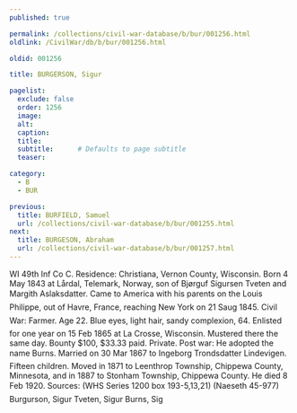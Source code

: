 ```yaml
---
published: true

permalink: /collections/civil-war-database/b/bur/001256.html
oldlink: /CivilWar/db/b/bur/001256.html

oldid: 001256

title: BURGERSON, Sigur

pagelist:
  exclude: false
  order: 1256
  image: 
  alt:
  caption:
  title:
  subtitle:      # Defaults to page subtitle
  teaser:

category: 
  - B 
  - BUR

previous:
  title: BURFIELD, Samuel
  url: /collections/civil-war-database/b/bur/001255.html  
next:
  title: BURGESON, Abraham
  url: /collections/civil-war-database/b/bur/001257.html   
---
```

WI 49th Inf Co C. Residence: Christiana, Vernon County, Wisconsin. Born 4 May 1843 at L&aring;rdal, Telemark, Norway, son of Bj&oslash;rguf Sigursen Tveten and Margith Aslaksdatter. Came to America with his parents on the &#147;Louis Philippe&#148;, out of Havre, France, reaching New York on 21 Saug 1845. Civil War: Farmer. Age 22. Blue eyes, light hair, sandy complexion, 6&#146;4&#148;. Enlisted for one year on 15 Feb 1865 at La Crosse, Wisconsin. Mustered there the same day. Bounty $100, $33.33 paid. Private. Post war: He adopted the name &#147;Burns&#148;. Married on 30 Mar 1867 to Ingeborg Trondsdatter Lindevigen. Fifteen children. Moved in 1871 to Leenthrop Township, Chippewa County, Minnesota, and in 1887 to Stonham Township, Chippewa County. He died 8 Feb 1920. Sources: (WHS Series 1200 box 193-5,13,21) (Naeseth &#146;45-977) &#147;Burgurson, Sigur&#148; &#147;Tveten, Sigur&#148; &#147;Burns, Sig&#148;